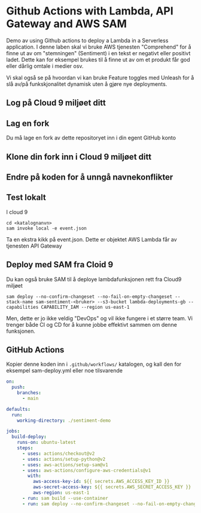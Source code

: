 # Github Actions with Lambda, API Gateway and AWS SAM

Demo av using Github actions to deploy a Lambda in a Serverless application. I denne laben skal vi bruke 
AWS tjenesten "Comprehend" for å finne ut av om "stemningen" (Sentiment) i en tekst er negativt eller positivt 
ladet. Dette kan for eksempel brukes til å finne ut av om et produkt får god eller dårlig omtale i medier osv. 

Vi skal også se på hvoordan vi kan bruke Feature toggles med Unleash for å slå av/på funkskjonalitet dynamisk 
uten å gjøre nye deployments. 

## Log på Cloud 9 miljøet ditt 

## Lag en fork

Du må lage en fork av dette repositoryet inn i din egent GitHub konto

## Klone din fork inn i Cloud 9 miljøet ditt

## Endre på koden for å unngå navnekonflikter

## Test lokalt

I cloud 9 

```shell
cd <katalognanvn>
sam invoke local -e event.json 
```

Ta en ekstra kikk på event.json. Dette er objektet AWS Lambda får av tjenesten API Gateway 

## Deploy med SAM fra Cloid 9

Du kan også bruke SAM til å deploye lambdafunksjonen rett fra Cloud9 miljøet 

```shell
sam deploy --no-confirm-changeset --no-fail-on-empty-changeset --stack-name sam-sentiment-<bruker> --s3-bucket lambda-deployments-gb --capabilities CAPABILITY_IAM --region us-east-1
```

Men, dette er jo ikke veldig "DevOps" og vil ikke fungere i et større team. Vi trenger både CI og CD for å kunne jobbe 
effektivt sammen om denne funksjonen.

## GitHub Actions

Kopier  denne koden inn i  ```.github/workflows/``` katalogen, og kall den for eksempel sam-deploy.yml eller noe tilsvarende 

```yaml
on:
  push:
    branches:
      - main

defaults:
  run:
    working-directory: ./sentiment-demo

jobs:
  build-deploy:
    runs-on: ubuntu-latest
    steps:
      - uses: actions/checkout@v2
      - uses: actions/setup-python@v2
      - uses: aws-actions/setup-sam@v1
      - uses: aws-actions/configure-aws-credentials@v1
        with:
          aws-access-key-id: ${{ secrets.AWS_ACCESS_KEY_ID }}
          aws-secret-access-key: ${{ secrets.AWS_SECRET_ACCESS_KEY }}
          aws-region: us-east-1
      - run: sam build --use-container
      - run: sam deploy --no-confirm-changeset --no-fail-on-empty-changeset --stack-name sam-sentiment --s3-bucket lambda-deployments-gb --capabilities CAPABILITY_IAM --region us-east-1
```

